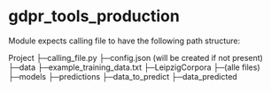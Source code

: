 # gdpr_tools_production

Module expects calling file to have the following path structure:

Project
├─calling_file.py
├─config.json (will be created if not present)
├─data
  ├─example_training_data.txt
  ├─LeipzigCorpora
    ├─(alle files)
├─models
├─predictions
  ├─data_to_predict
  ├─data_predicted

